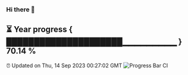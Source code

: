 ### Hi there 👋
⏳ Year progress { █████████████████████▁▁▁▁▁▁▁▁▁ } 70.14 %
---
⏰ Updated on Thu, 14 Sep 2023 00:27:02 GMT
![Progress Bar CI](https://github.com/Moyi321/Moyi321/workflows/Progress%20Bar%20CI/badge.svg)
